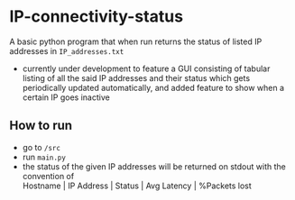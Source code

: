 # IP-connectivity-status

A basic python program that when run returns the status of listed IP addresses in `IP_addresses.txt`
- currently under development to feature a GUI consisting of tabular listing of all the said IP addresses and their status which gets periodically updated automatically, and added feature to show when a certain IP goes inactive

## How to run
- go to `/src`
- run `main.py`
- the status of the given IP addresses will be returned on stdout with the convention of <br>
Hostname | IP Address | Status | Avg Latency | %Packets lost

